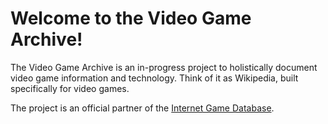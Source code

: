 # Welcome to the Video Game Archive!

The Video Game Archive is an in-progress project to holistically document video game information and technology. Think of it as Wikipedia, built specifically for video games.

The project is an official partner of the [Internet Game Database](https://igdb.com).
